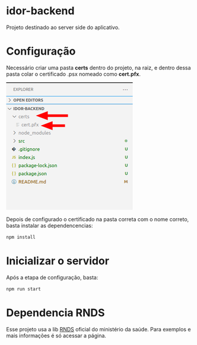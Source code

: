 # idor-backend

Projeto destinado ao server side do aplicativo.

# Configuração

Necessário criar uma pasta **certs** dentro do projeto, na raiz, e dentro dessa pasta colar o certificado .psx nomeado como **cert.pfx**.

![structure](./src/docs/project_structure.png)

Depois de configurado o certificado na pasta correta com o nome correto, basta instalar as dependencencias:

``` bash
npm install
```

# Inicializar o servidor

Após a etapa de configuração, basta:

``` bash
npm run start
```

# Dependencia RNDS

Esse projeto usa a lib [RNDS](https://www.npmjs.com/package/rnds) oficial do ministério da saúde. Para exemplos e mais informações é só acessar a página.